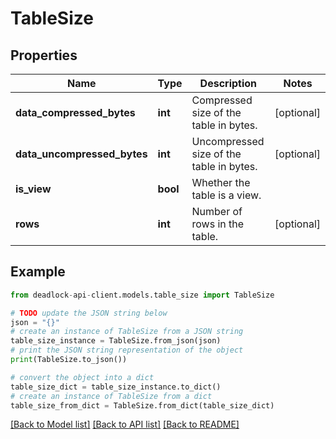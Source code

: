# TableSize


## Properties

Name | Type | Description | Notes
------------ | ------------- | ------------- | -------------
**data_compressed_bytes** | **int** | Compressed size of the table in bytes. | [optional] 
**data_uncompressed_bytes** | **int** | Uncompressed size of the table in bytes. | [optional] 
**is_view** | **bool** | Whether the table is a view. | 
**rows** | **int** | Number of rows in the table. | [optional] 

## Example

```python
from deadlock-api-client.models.table_size import TableSize

# TODO update the JSON string below
json = "{}"
# create an instance of TableSize from a JSON string
table_size_instance = TableSize.from_json(json)
# print the JSON string representation of the object
print(TableSize.to_json())

# convert the object into a dict
table_size_dict = table_size_instance.to_dict()
# create an instance of TableSize from a dict
table_size_from_dict = TableSize.from_dict(table_size_dict)
```
[[Back to Model list]](../README.md#documentation-for-models) [[Back to API list]](../README.md#documentation-for-api-endpoints) [[Back to README]](../README.md)


